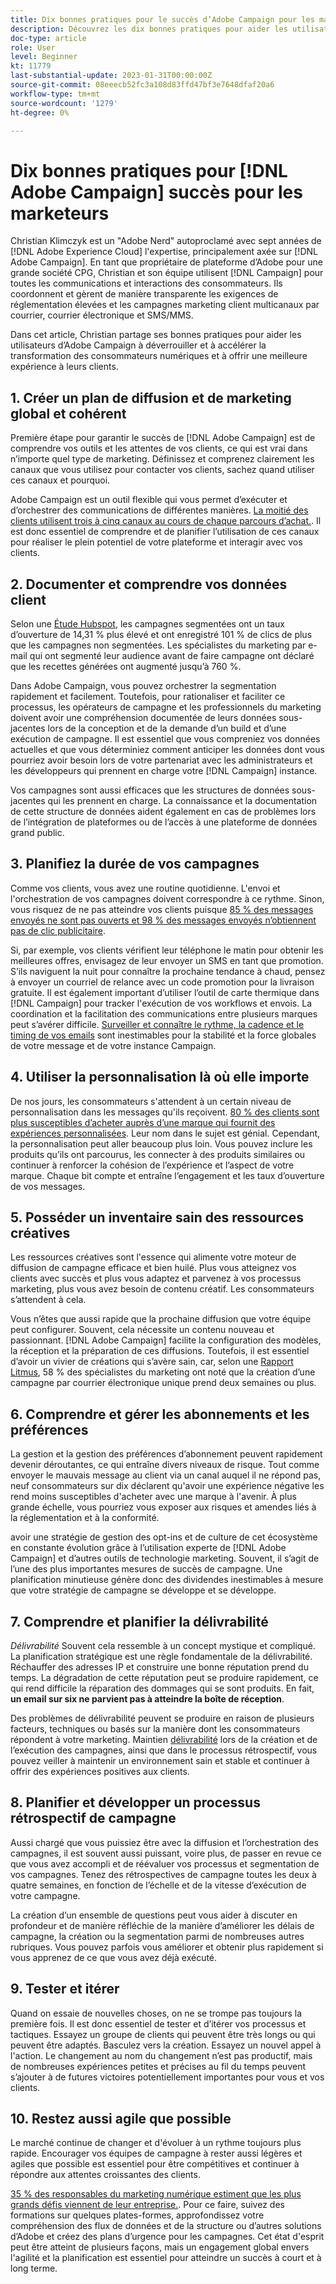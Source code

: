 ```yaml
---
title: Dix bonnes pratiques pour le succès d’Adobe Campaign pour les marketeurs
description: Découvrez les dix bonnes pratiques pour aider les utilisateurs d’Adobe Campaign à déverrouiller et à accélérer la transformation des consommateurs numériques et une meilleure expérience pour leurs clients.
doc-type: article
role: User
level: Beginner
kt: 11779
last-substantial-update: 2023-01-31T00:00:00Z
source-git-commit: 08eeecb52fc3a108d83ffd47bf3e7648dfaf20a6
workflow-type: tm+mt
source-wordcount: '1279'
ht-degree: 0%

---
```



# Dix bonnes pratiques pour [!DNL Adobe Campaign] succès pour les marketeurs

Christian Klimczyk est un &quot;Adobe Nerd&quot; autoproclamé avec sept années de [!DNL Adobe Experience Cloud] l&#39;expertise, principalement axée sur [!DNL Adobe Campaign]. En tant que propriétaire de plateforme d’Adobe pour une grande société CPG, Christian et son équipe utilisent [!DNL Campaign] pour toutes les communications et interactions des consommateurs. Ils coordonnent et gèrent de manière transparente les exigences de réglementation élevées et les campagnes marketing client multicanaux par courrier, courrier électronique et SMS/MMS.

Dans cet article, Christian partage ses bonnes pratiques pour aider les utilisateurs d’Adobe Campaign à déverrouiller et à accélérer la transformation des consommateurs numériques et à offrir une meilleure expérience à leurs clients.


## 1. Créer un plan de diffusion et de marketing global et cohérent

Première étape pour garantir le succès de [!DNL Adobe Campaign] est de comprendre vos outils et les attentes de vos clients, ce qui est vrai dans n’importe quel type de marketing. Définissez et comprenez clairement les canaux que vous utilisez pour contacter vos clients, sachez quand utiliser ces canaux et pourquoi.

Adobe Campaign est un outil flexible qui vous permet d’exécuter et d’orchestrer des communications de différentes manières. [La moitié des clients utilisent trois à cinq canaux au cours de chaque parcours d’achat.](https://www.mckinsey.com/capabilities/operations/our-insights/redefine-the-omnichannel-approach-focus-on-what-truly-matters). Il est donc essentiel de comprendre et de planifier l’utilisation de ces canaux pour réaliser le plein potentiel de votre plateforme et interagir avec vos clients.

## 2. Documenter et comprendre vos données client

Selon une [Étude Hubspot](https://www.linkedin.com/pulse/customer-segmentation-effective-b2b-business-industry-sabreen), les campagnes segmentées ont un taux d’ouverture de 14,31 % plus élevé et ont enregistré 101 % de clics de plus que les campagnes non segmentées. Les spécialistes du marketing par e-mail qui ont segmenté leur audience avant de faire campagne ont déclaré que les recettes générées ont augmenté jusqu’à 760 %.

Dans Adobe Campaign, vous pouvez orchestrer la segmentation rapidement et facilement. Toutefois, pour rationaliser et faciliter ce processus, les opérateurs de campagne et les professionnels du marketing doivent avoir une compréhension documentée de leurs données sous-jacentes lors de la conception et de la demande d’un build et d’une exécution de campagne. Il est essentiel que vous compreniez vos données actuelles et que vous déterminiez comment anticiper les données dont vous pourriez avoir besoin lors de votre partenariat avec les administrateurs et les développeurs qui prennent en charge votre [!DNL Campaign] instance.

Vos campagnes sont aussi efficaces que les structures de données sous-jacentes qui les prennent en charge. La connaissance et la documentation de cette structure de données aident également en cas de problèmes lors de l’intégration de plateformes ou de l’accès à une plateforme de données grand public.

## 3. Planifiez la durée de vos campagnes

Comme vos clients, vous avez une routine quotidienne. L&#39;envoi et l&#39;orchestration de vos campagnes doivent correspondre à ce rythme. Sinon, vous risquez de ne pas atteindre vos clients puisque [85 % des messages envoyés ne sont pas ouverts et 98 % des messages envoyés n’obtiennent pas de clic publicitaire](https://www.validity.com/resource-center/state-of-email-2021/).

Si, par exemple, vos clients vérifient leur téléphone le matin pour obtenir les meilleures offres, envisagez de leur envoyer un SMS en tant que promotion. S’ils naviguent la nuit pour connaître la prochaine tendance à chaud, pensez à envoyer un courriel de relance avec un code promotion pour la livraison gratuite. Il est également important d’utiliser l’outil de carte thermique dans [!DNL Campaign] pour tracker l&#39;exécution de vos workflows et envois. La coordination et la facilitation des communications entre plusieurs marques peut s’avérer difficile. [Surveiller et connaître le rythme, la cadence et le timing de vos emails](https://experienceleaguecommunities.adobe.com/t5/adobe-campaign-classic-blogs/predictive-send-time-optimization-with-adobe-campaign/ba-p/561554) sont inestimables pour la stabilité et la force globales de votre message et de votre instance Campaign.

## 4. Utiliser la personnalisation là où elle importe

De nos jours, les consommateurs s&#39;attendent à un certain niveau de personnalisation dans les messages qu&#39;ils reçoivent. [80 % des clients sont plus susceptibles d’acheter auprès d’une marque qui fournit des expériences personnalisées](https://us.epsilon.com/power-of-me). Leur nom dans le sujet est génial. Cependant, la personnalisation peut aller beaucoup plus loin. Vous pouvez inclure les produits qu’ils ont parcourus, les connecter à des produits similaires ou continuer à renforcer la cohésion de l’expérience et l’aspect de votre marque. Chaque bit compte et entraîne l’engagement et les taux d’ouverture de vos messages.

## 5. Posséder un inventaire sain des ressources créatives

Les ressources créatives sont l&#39;essence qui alimente votre moteur de diffusion de campagne efficace et bien huilé. Plus vous atteignez vos clients avec succès et plus vous adaptez et parvenez à vos processus marketing, plus vous avez besoin de contenu créatif. Les consommateurs s’attendent à cela.

Vous n’êtes que aussi rapide que la prochaine diffusion que votre équipe peut configurer. Souvent, cela nécessite un contenu nouveau et passionnant. [!DNL Adobe Campaign] facilite la configuration des modèles, la réception et la préparation de ces diffusions. Toutefois, il est essentiel d’avoir un vivier de créations qui s’avère sain, car, selon une [Rapport Litmus](https://www.litmus.com/resources/state-of-email/), 58 % des spécialistes du marketing ont noté que la création d’une campagne par courrier électronique unique prend deux semaines ou plus.

## 6. Comprendre et gérer les abonnements et les préférences

La gestion et la gestion des préférences d’abonnement peuvent rapidement devenir déroutantes, ce qui entraîne divers niveaux de risque. Tout comme envoyer le mauvais message au client via un canal auquel il ne répond pas, neuf consommateurs sur dix déclarent qu&#39;avoir une expérience négative les rend moins susceptibles d&#39;acheter avec une marque à l&#39;avenir. À plus grande échelle, vous pourriez vous exposer aux risques et amendes liés à la réglementation et à la conformité.

avoir une stratégie de gestion des opt-ins et de culture de cet écosystème en constante évolution grâce à l’utilisation experte de [!DNL Adobe Campaign] et d’autres outils de technologie marketing. Souvent, il s’agit de l’une des plus importantes mesures de succès de campagne. Une planification minutieuse génère donc des dividendes inestimables à mesure que votre stratégie de campagne se développe et se développe.

## 7. Comprendre et planifier la délivrabilité

_Délivrabilité_ Souvent cela ressemble à un concept mystique et compliqué. La planification stratégique est une règle fondamentale de la délivrabilité. Réchauffer des adresses IP et construire une bonne réputation prend du temps. La dégradation de cette réputation peut se produire rapidement, ce qui rend difficile la réparation des dommages qui se sont produits. En fait, **un email sur six ne parvient pas à atteindre la boîte de réception**.

Des problèmes de délivrabilité peuvent se produire en raison de plusieurs facteurs, techniques ou basés sur la manière dont les consommateurs répondent à votre marketing. Maintien [délivrabilité](https://business.adobe.com/products/campaign/email-deliverability.html) lors de la création et de l’exécution des campagnes, ainsi que dans le processus rétrospectif, vous pouvez veiller à maintenir un environnement sain et stable et continuer à offrir des expériences positives aux clients.

## 8. Planifier et développer un processus rétrospectif de campagne

Aussi chargé que vous puissiez être avec la diffusion et l’orchestration des campagnes, il est souvent aussi puissant, voire plus, de passer en revue ce que vous avez accompli et de réévaluer vos processus et segmentation de vos campagnes. Tenez des rétrospectives de campagne toutes les deux à quatre semaines, en fonction de l’échelle et de la vitesse d’exécution de votre campagne.

La création d’un ensemble de questions peut vous aider à discuter en profondeur et de manière réfléchie de la manière d’améliorer les délais de campagne, la création ou la segmentation parmi de nombreuses autres rubriques. Vous pouvez parfois vous améliorer et obtenir plus rapidement si vous apprenez de ce que vous avez déjà exécuté.

## 9. Tester et itérer

Quand on essaie de nouvelles choses, on ne se trompe pas toujours la première fois. Il est donc essentiel de tester et d’itérer vos processus et tactiques. Essayez un groupe de clients qui peuvent être très longs ou qui peuvent être adaptés. Basculez vers la création. Essayez un nouvel appel à l&#39;action. Le changement au nom du changement n’est pas productif, mais de nombreuses expériences petites et précises au fil du temps peuvent s’ajouter à de futures victoires potentiellement importantes pour vous et vos clients.

## 10. Restez aussi agile que possible

Le marché continue de changer et d&#39;évoluer à un rythme toujours plus rapide. Encourager vos équipes de campagne à rester aussi légères et agiles que possible est essentiel pour être compétitives et continuer à répondre aux attentes croissantes des clients.

[35 % des responsables du marketing numérique estiment que les plus grands défis viennent de leur entreprise.](https://www.gartner.com/en/newsroom/press-releases/gartner-says-35--of-digital-marketing-leaders-believe-the-bigges). Pour ce faire, suivez des formations sur quelques plates-formes, approfondissez votre compréhension des flux de données et de la structure ou d’autres solutions d’Adobe et créez des plans d’urgence pour les campagnes. Cet état d&#39;esprit peut être atteint de plusieurs façons, mais un engagement global envers l&#39;agilité et la planification est essentiel pour atteindre un succès à court et à long terme.
